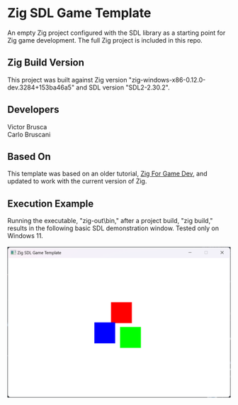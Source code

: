 # Zig SDL Game Template
An empty Zig project configured with the SDL library as a starting point for Zig game development. The full Zig project is included in this repo.

## Zig Build Version
This project was built against Zig version "zig-windows-x86-0.12.0-dev.3284+153ba46a5" and SDL version "SDL2-2.30.2".

## Developers
Victor Brusca
<br>
Carlo Bruscani

## Based On
This template was based on an older tutorial, [Zig For Game Dev](https://dev.to/fabioarnold/setup-zig-for-gamedev-2bmf), and updated to work with the current version of Zig.

## Execution Example
Running the executable, "zig-out\bin," after a project build, "zig build," results in the following basic SDL demonstration window. Tested only on Windows 11.
<br><br>
![Screen Shot of SDL Window](storage/sc1.png)
